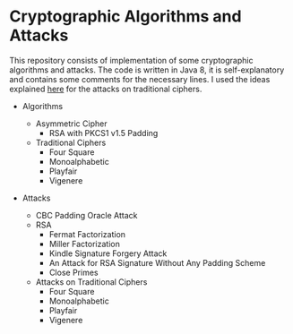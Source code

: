 # Cryptographic Algorithms and Attacks
This repository consists of implementation of some cryptographic algorithms and attacks.
The code is written in Java 8, it is self-explanatory and contains some comments for the necessary lines.
I used the ideas explained [here](http://practicalcryptography.com/cryptanalysis/)
for the attacks on traditional ciphers.

- Algorithms
    - Asymmetric Cipher
        - RSA with PKCS1 v1.5 Padding
    - Traditional Ciphers
        - Four Square
        - Monoalphabetic
        - Playfair
        - Vigenere
    
- Attacks
    - CBC Padding Oracle Attack
    - RSA
        - Fermat Factorization
        - Miller Factorization
        - Kindle Signature Forgery Attack
        - An Attack for RSA Signature Without Any Padding Scheme
        - Close Primes
    - Attacks on Traditional Ciphers
      - Four Square
      - Monoalphabetic
      - Playfair
      - Vigenere
    
  
    
    
    